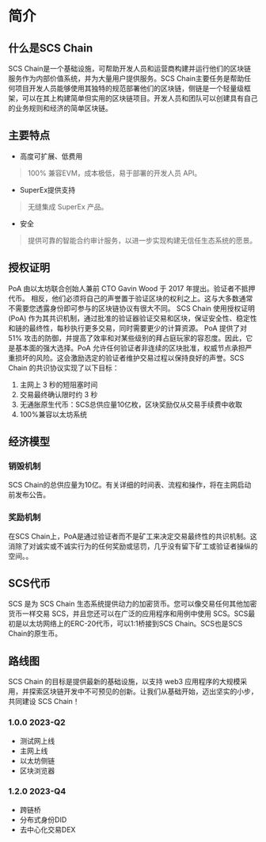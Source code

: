 # 简介

## 什么是SCS Chain
SCS Chain是一个基础设施，可帮助开发人员和运营商构建并运行他们的区块链服务作为内部价值系统，并为大量用户提供服务。SCS Chain主要任务是帮助任何项目开发人员能够使用其独特的规范部署他们的区块链，侧链是一个轻量级框架，可以在其上构建简单但实用的区块链项目。开发人员和团队可以创建具有自己的业务规则和经济的简单区块链。

## 主要特点

* 高度可扩展、低费用
> 100% 兼容EVM，成本极低，易于部署的开发人员 API。
* SuperEx提供支持
> 无缝集成 SuperEx 产品。
* 安全
> 提供可靠的智能合约审计服务，以进一步实现构建无信任生态系统的愿景。

## 授权证明

PoA 由以太坊联合创始人兼前 CTO Gavin Wood 于 2017 年提出。验证者不抵押代币。
相反，他们必须将自己的声誉置于验证区块的权利之上。这与大多数通常不需要您透露身份即可参与的区块链协议有很大不同。
SCS Chain 使用授权证明 (PoA) 作为其共识机制，通过批准的验证器验证交易和区块，保证安全性、稳定性和链的最终性，每秒执行更多交易，同时需要更少的计算资源。
PoA 提供了对 51% 攻击的防御，并提高了效率和对某些级别的拜占庭玩家的容忍度。因此，它是基本面的强大选择。PoA 允许任何验证者非连续的区块批准，权威节点承担严重损坏的风险。这会激励选定的验证者维护交易过程以保持良好的声誉。SCS Chain 的共识协议实现了以下目标：

1. 主网上 3 秒的短阻塞时间
2. 交易最终确认限时约 3 秒
3. 无通胀原生代币：SCS总供应量10亿枚，区块奖励仅从交易手续费中收取
4. 100%兼容以太坊系统

## 经济模型
### 销毁机制
SCS Chain的总供应量为10亿。有关详细的时间表、流程和操作，将在主网启动前发布公告。

### 奖励机制
在SCS Chain上，PoA是通过验证者而不是矿工来决定交易最终性的共识机制。这消除了对诚实或不诚实行为的任何奖励或惩罚，几乎没有留下矿工或验证者操纵的空间。。

## SCS代币
SCS 是为 SCS Chain 生态系统提供动力的加密货币。您可以像交易任何其他加密货币一样交易 SCS，并且您还可以在广泛的应用程序和用例中使用 SCS。SCS最初是以太坊网络上的ERC-20代币，可以1:1桥接到SCS Chain。SCS也是SCS Chain的原生币。

## 路线图
SCS Chain 的目标是提供最新的基础设施，以支持 web3 应用程序的大规模采用，并探索区块链开发中不可预见的创新。让我们从基础开始，迈出坚实的小步，共同建设 SCS Chain！

### 1.0.0 2023-Q2
* 测试网上线
* 主网上线
* 以太坊侧链
* 区块浏览器

### 1.2.0 2023-Q4
* 跨链桥
* 分布式身份DID
* 去中心化交易DEX